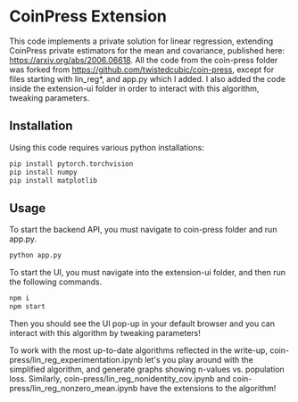 # CoinPress Extension

This code implements a private solution for linear regression, extending CoinPress private estimators for the mean and covariance, published here: https://arxiv.org/abs/2006.06618. All the code from the coin-press folder was forked from https://github.com/twistedcubic/coin-press, except for files starting with lin_reg*, and app.py which I added. I also added the code inside the extension-ui folder in order to interact with this algorithm, tweaking parameters. 

## Installation

Using this code requires various python installations:
```bash
pip install pytorch.torchvision
pip install numpy
pip install matplotlib
```


## Usage

To start the backend API, you must navigate to coin-press folder and run app.py.

```bash
python app.py
```

To start the UI, you must navigate into the extension-ui folder, and then run the following commands.

```bash
npm i
npm start
```

Then you should see the UI pop-up in your default browser and you can interact with this algorithm by tweaking parameters!

To work with the most up-to-date algorithms reflected in the write-up, coin-press/lin_reg_experimentation.ipynb let's you play around with the simplified algorithm, and generate graphs showing n-values vs. population loss. Similarly, coin-press/lin_reg_nonidentity_cov.ipynb and coin-press/lin_reg_nonzero_mean.ipynb have the extensions to the algorithm!
